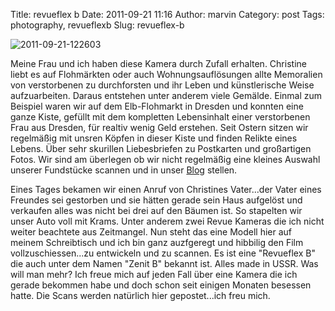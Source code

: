 Title: revueflex b
Date: 2011-09-21 11:16
Author: marvin
Category: post
Tags: photography, revueflexb
Slug: revueflex-b

![2011-09-21-122603]({filename}/images/2011-09-21-122603.jpg)

Meine Frau und ich haben diese Kamera durch Zufall erhalten. Christine
liebt es auf Flohmärkten oder auch Wohnungsauflösungen allte Memoralien
von verstorbenen zu durchforsten und ihr Leben und künstlerische Weise
aufzuarbeiten. Daraus entstehen unter anderem viele Gemälde. Einmal zum
Beispiel waren wir auf dem Elb-Flohmarkt in Dresden und konnten eine
ganze Kiste, gefüllt mit dem kompletten Lebensinhalt einer verstorbenen
Frau aus Dresden, für realtiv wenig Geld erstehen. Seit Ostern sitzen
wir regelmäßig mit unsren Köpfen in dieser Kiste und finden Relikte
eines Lebens. Über sehr skurillen Liebesbriefen zu Postkarten und
großartigen Fotos. Wir sind am überlegen ob wir nicht regelmäßig eine
kleines Auswahl unserer Fundstücke scannen und in unser
[Blog](http://blog.luftmentsh.org) stellen.

Eines Tages bekamen wir einen Anruf von Christines Vater...der Vater
eines Freundes sei gestorben und sie hätten gerade sein Haus aufgelöst
und verkaufen alles was nicht bei drei auf den Bäumen ist. So stapelten
wir unser Auto voll mit Krams. Unter anderem zwei Revue Kameras die ich
nicht weiter beachtete aus Zeitmangel. Nun steht das eine Modell hier
auf meinem Schreibtisch und ich bin ganz auzfgeregt und hibbilig den
Film vollzuschiessen...zu entwickeln und zu scannen. Es ist eine
"Revueflex B" die auch unter dem Namen "Zenit B" bekannt ist. Alles made
in USSR. Was will man mehr? Ich freue mich auf jeden Fall über eine
Kamera die ich gerade bekommen habe und doch schon seit einigen Monaten
besessen hatte. Die Scans werden natürlich hier gepostet...ich freu
mich.

